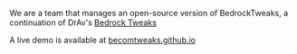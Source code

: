 We are a team that manages an open-source version of BedrockTweaks, a continuation of DrAv's [Bedrock Tweaks](https://bedrocktweaks.net)

A live demo is available at [becomtweaks.github.io](https://becomtweaks.github.io)
